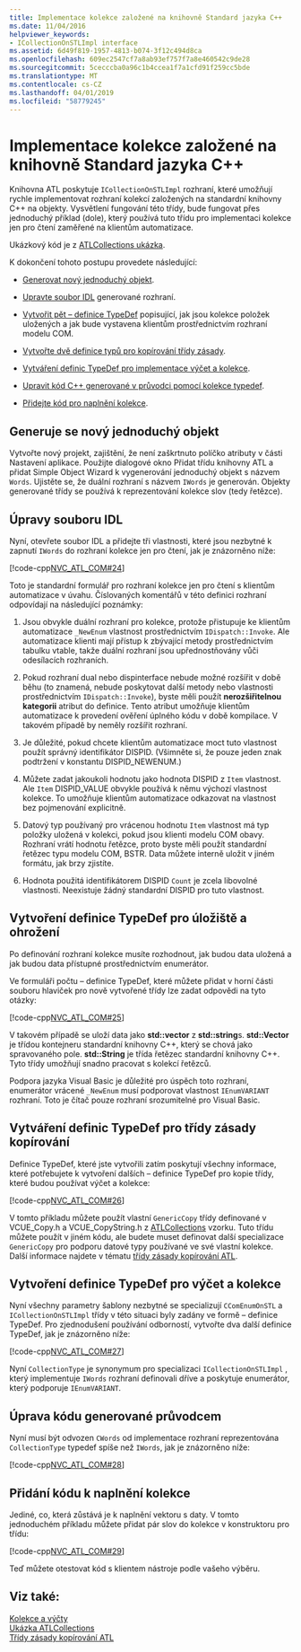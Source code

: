 ```yaml
---
title: Implementace kolekce založené na knihovně Standard jazyka C++
ms.date: 11/04/2016
helpviewer_keywords:
- ICollectionOnSTLImpl interface
ms.assetid: 6d49f819-1957-4813-b074-3f12c494d8ca
ms.openlocfilehash: 609ec2547cf7a8ab93ef757f7a8e460542c9de28
ms.sourcegitcommit: 5cecccba0a96c1b4ccea1f7a1cfd91f259cc5bde
ms.translationtype: MT
ms.contentlocale: cs-CZ
ms.lasthandoff: 04/01/2019
ms.locfileid: "58779245"
---
```

# <a name="implementing-a-c-standard-library-based-collection"></a>Implementace kolekce založené na knihovně Standard jazyka C++

Knihovna ATL poskytuje `ICollectionOnSTLImpl` rozhraní, které umožňují rychle implementovat rozhraní kolekcí založených na standardní knihovny C++ na objekty. Vysvětlení fungování této třídy, bude fungovat přes jednoduchý příklad (dole), který používá tuto třídu pro implementaci kolekce jen pro čtení zaměřené na klientům automatizace.

Ukázkový kód je z [ATLCollections ukázka](../overview/visual-cpp-samples.md).

K dokončení tohoto postupu provedete následující:

- [Generovat nový jednoduchý objekt](#vccongenerating_an_object).

- [Upravte soubor IDL](#vcconedit_the_idl) generované rozhraní.

- [Vytvořit pět – definice TypeDef](#vcconstorage_and_exposure_typedefs) popisující, jak jsou kolekce položek uložených a jak bude vystavena klientům prostřednictvím rozhraní modelu COM.

- [Vytvořte dvě definice typů pro kopírování třídy zásady](#vcconcopy_classes).

- [Vytváření definic TypeDef pro implementace výčet a kolekce](#vcconenumeration_and_collection).

- [Upravit kód C++ generované v průvodci pomocí kolekce typedef](#vcconedit_the_generated_code).

- [Přidejte kód pro naplnění kolekce](#vcconpopulate_the_collection).

##  <a name="vccongenerating_an_object"></a> Generuje se nový jednoduchý objekt

Vytvořte nový projekt, zajištění, že není zaškrtnuto políčko atributy v části Nastavení aplikace. Použijte dialogové okno Přidat třídu knihovny ATL a přidat Simple Object Wizard k vygenerování jednoduchý objekt s názvem `Words`. Ujistěte se, že duální rozhraní s názvem `IWords` je generován. Objekty generované třídy se používá k reprezentování kolekce slov (tedy řetězce).

##  <a name="vcconedit_the_idl"></a> Úpravy souboru IDL

Nyní, otevřete soubor IDL a přidejte tři vlastnosti, které jsou nezbytné k zapnutí `IWords` do rozhraní kolekce jen pro čtení, jak je znázorněno níže:

[!code-cpp[NVC_ATL_COM#24](../atl/codesnippet/cpp/implementing-an-stl-based-collection_1.idl)]

Toto je standardní formulář pro rozhraní kolekce jen pro čtení s klientům automatizace v úvahu. Číslovaných komentářů v této definici rozhraní odpovídají na následující poznámky:

1. Jsou obvykle duální rozhraní pro kolekce, protože přistupuje ke klientům automatizace `_NewEnum` vlastnost prostřednictvím `IDispatch::Invoke`. Ale automatizace klienti mají přístup k zbývající metody prostřednictvím tabulku vtable, takže duální rozhraní jsou upřednostňovány vůči odesílacích rozhraních.

1. Pokud rozhraní dual nebo dispinterface nebude možné rozšířit v době běhu (to znamená, nebude poskytovat další metody nebo vlastnosti prostřednictvím `IDispatch::Invoke`), byste měli použít **nerozšiřitelnou kategorii** atribut do definice. Tento atribut umožňuje klientům automatizace k provedení ověření úplného kódu v době kompilace. V takovém případě by neměly rozšířit rozhraní.

1. Je důležité, pokud chcete klientům automatizace moct tuto vlastnost použít správný identifikátor DISPID. (Všimněte si, že pouze jeden znak podtržení v konstantu DISPID_NEWENUM.)

1. Můžete zadat jakoukoli hodnotu jako hodnota DISPID z `Item` vlastnost. Ale `Item` DISPID_VALUE obvykle používá k němu výchozí vlastnost kolekce. To umožňuje klientům automatizace odkazovat na vlastnost bez pojmenování explicitně.

1. Datový typ používaný pro vrácenou hodnotu `Item` vlastnost má typ položky uložená v kolekci, pokud jsou klienti modelu COM obavy. Rozhraní vrátí hodnotu řetězce, proto byste měli použít standardní řetězec typu modelu COM, BSTR. Data můžete interně uložit v jiném formátu, jak brzy zjistíte.

1. Hodnota použitá identifikátorem DISPID `Count` je zcela libovolné vlastnosti. Neexistuje žádný standardní DISPID pro tuto vlastnost.

##  <a name="vcconstorage_and_exposure_typedefs"></a> Vytvoření definice TypeDef pro úložiště a ohrožení

Po definování rozhraní kolekce musíte rozhodnout, jak budou data uložená a jak budou data přístupné prostřednictvím enumerátor.

Ve formuláři počtu – definice TypeDef, které můžete přidat v horní části souboru hlaviček pro nově vytvořené třídy lze zadat odpovědi na tyto otázky:

[!code-cpp[NVC_ATL_COM#25](../atl/codesnippet/cpp/implementing-an-stl-based-collection_2.h)]

V takovém případě se uloží data jako **std::vector** z **std::string**s. **std::Vector** je třídou kontejneru standardní knihovny C++, který se chová jako spravovaného pole. **std::String** je třída řetězec standardní knihovny C++. Tyto třídy umožňují snadno pracovat s kolekcí řetězců.

Podpora jazyka Visual Basic je důležité pro úspěch toto rozhraní, enumerátor vrácené `_NewEnum` musí podporovat vlastnost `IEnumVARIANT` rozhraní. Toto je čítač pouze rozhraní srozumitelné pro Visual Basic.

##  <a name="vcconcopy_classes"></a> Vytváření definic TypeDef pro třídy zásady kopírování

Definice TypeDef, které jste vytvořili zatím poskytují všechny informace, které potřebujete k vytvoření dalších – definice TypeDef pro kopie třídy, které budou používat výčet a kolekce:

[!code-cpp[NVC_ATL_COM#26](../atl/codesnippet/cpp/implementing-an-stl-based-collection_3.h)]

V tomto příkladu můžete použít vlastní `GenericCopy` třídy definované v VCUE_Copy.h a VCUE_CopyString.h z [ATLCollections](../overview/visual-cpp-samples.md) vzorku. Tuto třídu můžete použít v jiném kódu, ale budete muset definovat další specializace `GenericCopy` pro podporu datové typy používané ve své vlastní kolekce. Další informace najdete v tématu [třídy zásady kopírování ATL](../atl/atl-copy-policy-classes.md).

##  <a name="vcconenumeration_and_collection"></a> Vytvoření definice TypeDef pro výčet a kolekce

Nyní všechny parametry šablony nezbytné se specializují `CComEnumOnSTL` a `ICollectionOnSTLImpl` třídy v této situaci byly zadány ve formě – definice TypeDef. Pro zjednodušení používání odborností, vytvořte dva další definice TypeDef, jak je znázorněno níže:

[!code-cpp[NVC_ATL_COM#27](../atl/codesnippet/cpp/implementing-an-stl-based-collection_4.h)]

Nyní `CollectionType` je synonymum pro specializaci `ICollectionOnSTLImpl` , který implementuje `IWords` rozhraní definovali dříve a poskytuje enumerátor, který podporuje `IEnumVARIANT`.

##  <a name="vcconedit_the_generated_code"></a> Úprava kódu generované průvodcem

Nyní musí být odvozen `CWords` od implementace rozhraní reprezentována `CollectionType` typedef spíše než `IWords`, jak je znázorněno níže:

[!code-cpp[NVC_ATL_COM#28](../atl/codesnippet/cpp/implementing-an-stl-based-collection_5.h)]

##  <a name="vcconpopulate_the_collection"></a> Přidání kódu k naplnění kolekce

Jediné, co, která zůstává je k naplnění vektoru s daty. V tomto jednoduchém příkladu můžete přidat pár slov do kolekce v konstruktoru pro třídu:

[!code-cpp[NVC_ATL_COM#29](../atl/codesnippet/cpp/implementing-an-stl-based-collection_6.h)]

Teď můžete otestovat kód s klientem nástroje podle vašeho výběru.

## <a name="see-also"></a>Viz také:

[Kolekce a výčty](../atl/atl-collections-and-enumerators.md)<br/>
[Ukázka ATLCollections](../overview/visual-cpp-samples.md)<br/>
[Třídy zásady kopírování ATL](../atl/atl-copy-policy-classes.md)
